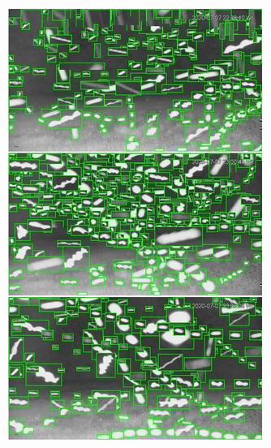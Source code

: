![20200707-222944-225949](in/20200707/20200707-222944-225949_0_.jpg)
![20200707-225954-232959](in/20200707/20200707-225954-232959_0_.jpg)
![20200707-233004-000004](in/20200707/20200707-233004-000004_0_.jpg)
